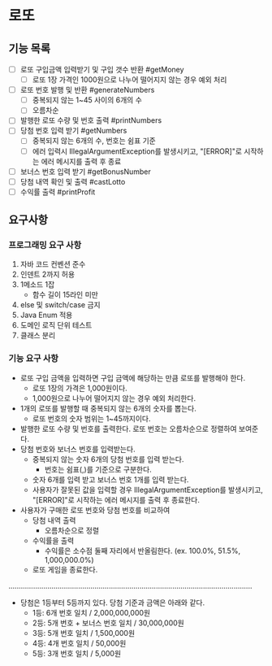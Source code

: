 # 로또

## 기능 목록
-[ ] 로또 구입금액 입력받기 및 구입 갯수 반환 #getMoney
  - [ ] 로또 1장 가격인 1000원으로 나누어 떨어지지 않는 경우 예외 처리
-[ ] 로또 번호 발행 및 반환 #generateNumbers
  - [ ] 중복되지 않는 1~45 사이의 6개의 수
  - [ ] 오름차순
- [ ] 발행한 로또 수량 및 번호 출력 #printNumbers
- [ ] 당첨 번호 입력 받기 #getNumbers
  - [ ] 중복되지 않는 6개의 수, 번호는 쉼표 기준
  - [ ] 에러 입력시  IllegalArgumentException를 발생시키고, "[ERROR]"로 시작하는 에러 메시지를 출력 후 종료
- [ ] 보너스 번호 입력 받기 #getBonusNumber
- [ ] 당첨 내역 확인 및 출력 #castLotto
- [ ] 수익률 출력 #printProfit

## 요구사항

### 프로그래밍 요구 사항
1. 자바 코드 컨벤션 준수
2. 인덴트 2까지 허용
3. 1메소드 1잡
   - 함수 길이 15라인 미만
5. else 및 switch/case 금지
6. Java Enum 적용
7. 도메인 로직 단위 테스트
8. 클래스 분리

### 기능 요구 사항

- 로또 구입 금액을 입력하면 구입 금액에 해당하는 만큼 로또를 발행해야 한다.
  - 로또 1장의 가격은 1,000원이다.
  - 1,000원으로 나누어 떨어지지 않는 경우 예외 처리한다.
- 1개의 로또를 발행할 때 중복되지 않는 6개의 숫자를 뽑는다.
  - 로또 번호의 숫자 범위는 1~45까지이다.
- 발행한 로또 수량 및 번호를 출력한다. 로또 번호는 오름차순으로 정렬하여 보여준다.
- 당첨 번호와 보너스 번호를 입력받는다.
  - 중복되지 않는 숫자 6개의 당첨 번호를 입력 받는다. 
    - 번호는 쉼표(,)를 기준으로 구분한다.
  - 숫자 6개를 입력 받고 보너스 번호 1개를 입력 받는다.
  - 사용자가 잘못된 값을 입력할 경우 IllegalArgumentException를 발생시키고, "[ERROR]"로 시작하는 에러 메시지를 출력 후 종료한다.
- 사용자가 구매한 로또 번호와 당첨 번호를 비교하여 
  - 당첨 내역 출력
    - 오름차순으로 정렬
  - 수익률을 출력
    - 수익률은 소수점 둘째 자리에서 반올림한다. (ex. 100.0%, 51.5%, 1,000,000.0%)
  - 로또 게임을 종료한다.


.......................................................................................................................



- 당첨은 1등부터 5등까지 있다. 당첨 기준과 금액은 아래와 같다.
    - 1등: 6개 번호 일치 / 2,000,000,000원
    - 2등: 5개 번호 + 보너스 번호 일치 / 30,000,000원
    - 3등: 5개 번호 일치 / 1,500,000원
    - 4등: 4개 번호 일치 / 50,000원
    - 5등: 3개 번호 일치 / 5,000원